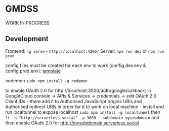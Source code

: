 # GMDSS

WORK IN PROGRESS
## Development

Frontend: `ng serve` -  `http://localhost:4200/`
Server: `npm run dev` or `npm run prod`

config files must be created for each env to work (config.dev.env & config.prod.env): [template](https://github.com/spoqk/gmdss/blob/master/server/config/config.temp.env)

nodemon `sudo npm install -g nodemon`

to enable OAuth 2.0 for http://localhost:3000/auth/google/callback:
in GoogleCloud console -> APIs & Services -> credentials -> edit OAuth 2.0 Client IDs - there add it to Authorised JavaScript origins URIs and Authorised redirect URIs
in order for it to work on local machine - install and run localtunnel to expose localhost `sudo npm install -g localtunnel` then `lt -h "http://serverless.social" -p 3000 --subdomain mysubdomain`
and then enable OAuth 2.0 for http://mysubdomain.serverless.social 